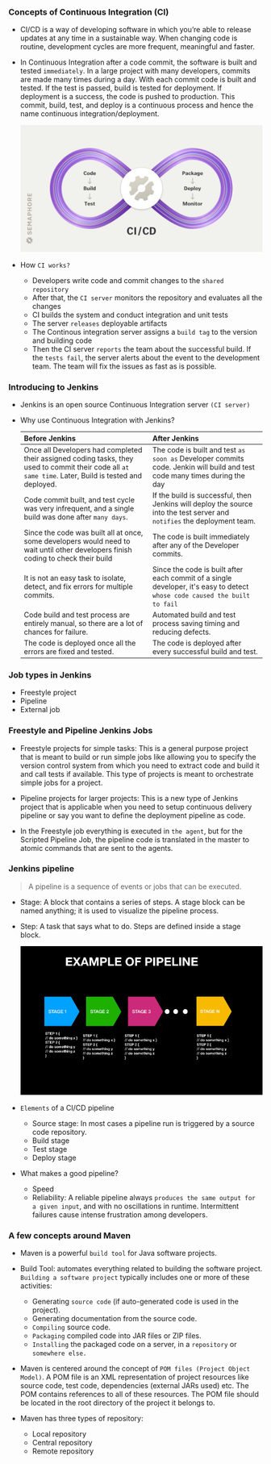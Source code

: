 ### Concepts of Continuous Integration (CI)

+ CI/CD is a way of developing software in which you’re able to release updates at any time in a sustainable way. When changing code is routine, development cycles are more frequent, meaningful and faster.

+ In Continuous Integration after a code commit, the software is built and tested `immediately`. In a large project with many developers, commits are made many times during a day. With each commit code is built and tested. If the test is passed, build is tested for deployment. If deployment is a success, the code is pushed to production. This commit, build, test, and deploy is a continuous process and hence the name continuous integration/deployment.

    <div align="center">
        <img src="media/cicd-cover.jpg" />
    </div>

+ How `CI works?`
  + Developers write code and commit changes to the `shared repository`
  + After that, the `CI server` monitors the repository and evaluates all the changes
  + CI builds the system and conduct integration and unit tests
  + The server `releases` deployable artifacts
  + The Continous integration server assigns a `build tag` to the version and building code
  + Then the CI server `reports` the team about the successful build. If the `tests fail`, the server alerts about the event to the development team. The team will fix the issues as fast as is possible.

### Introducing to Jenkins

+ Jenkins is an open source Continuous Integration server `(CI server)`

+ Why use Continuous Integration with Jenkins?

    |  Before Jenkins |  After Jenkins |
    |---|---|
    |  Once all Developers had completed their assigned coding tasks, they used to commit their code all `at same time`. Later, Build is tested and deployed. | The code is built and test `as soon as` Developer commits code. Jenkin will build and test code many times during the day  |
    |  Code commit built, and test cycle was very infrequent, and a single build was done after `many days`. | If the build is successful, then Jenkins will deploy the source into the test server and `notifies` the deployment team.  |
    | Since the code was built all at once, some developers would need to wait until other developers finish coding to check their build  | The code is built immediately after any of the Developer commits.  |
    | It is not an easy task to isolate, detect, and fix errors for multiple commits.  | Since the code is built after each commit of a single developer, it's easy to detect `whose code caused the built to fail`  |
    | Code build and test process are entirely manual, so there are a lot of chances for failure.  | Automated build and test process saving timing and reducing defects.  |
    | The code is deployed once all the errors are fixed and tested.  | The code is deployed after every successful build and test.  |

### Job types in Jenkins

+ Freestyle project
+ Pipeline
+ External job

### Freestyle and Pipeline Jenkins Jobs

+ Freestyle projects for simple tasks: This is a general purpose project that is meant to build or run simple jobs like allowing you to specify the version control system from which you need to extract code and build it and call tests if available. This type of projects is meant to orchestrate simple jobs for a project.

+ Pipeline projects for larger projects: This is a new type of Jenkins project that is applicable when you need to setup continuous delivery pipeline or say you want to define the deployment pipeline as code.

+ In the Freestyle job everything is executed in `the agent`, but for the Scripted Pipeline Job, the pipeline code is translated in the master to atomic commands that are sent to the agents.

### Jenkins pipeline

> A pipeline is a sequence of events or jobs that can be executed.

+ Stage: A block that contains a series of steps. A stage block can be named anything; it is used to visualize the pipeline process.
+ Step: A task that says what to do. Steps are defined inside a stage block.

    <div align="center">
        <img src="media/diagrampipeline.jpg" />
    </div>

+ `Elements` of a CI/CD pipeline
  + Source stage: In most cases a pipeline run is triggered by a source code repository.
  + Build stage
  + Test stage
  + Deploy stage

+ What makes a good pipeline?
  + Speed
  + Reliability: A reliable pipeline always `produces the same output for a given input`, and with no oscillations in runtime. Intermittent failures cause intense frustration among developers.

### A few concepts around Maven

+ Maven is a powerful `build tool` for Java software projects.

+ Build Tool: automates everything related to building the software project. `Building a software project` typically includes one or more of these activities:
  + Generating `source code` (if auto-generated code is used in the project).
  + Generating documentation from the source code.
  + `Compiling` source code.
  + `Packaging` compiled code into JAR files or ZIP files.
  + `Installing` the packaged code on a server, in a `repository` or `somewhere else.`

+ Maven is centered around the concept of `POM files (Project Object Model)`. A POM file is an XML representation of project resources like source code, test code, dependencies (external JARs used) etc. The POM contains references to all of these resources. The POM file should be located in the root directory of the project it belongs to.

+ Maven has three types of repository:
  + Local repository
  + Central repository
  + Remote repository